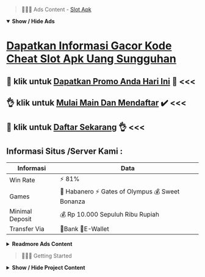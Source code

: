 > :red_circle::red_circle::red_circle: Ads Content - [Slot Apk](https://atom.io/packages/slot-apk)

<details open><summary><b>Show / Hide Ads</b></summary>

# [Dapatkan Informasi Gacor Kode Cheat Slot Apk Uang Sungguhan](https://atom.io/packages/slot-apk)
## :8ball: klik untuk [Dapatkan Promo Anda Hari Ini](https://golinkurl.github.io/) :green_heart: <<< 
## :ok_hand: klik untuk [Mulai Main Dan Mendaftar](https://golinkurl.github.io/register/) :heavy_check_mark: <<< 
## :8ball: klik untuk [Daftar Sekarang](https://golinkurl.github.io/promo/) :ok_hand: <<< 

## Informasi Situs /Server Kami : 

| Informasi  | Data |
| ------------- | ------------- |
| Win Rate  | ⚡ 81% |
| Games  | 🔱 Habanero ⚡ Gates of Olympus 💰 Sweet Bonanza |
| Minimal Deposit  | 💰 Rp 10.000 Sepuluh Ribu Rupiah |
| Transfer Via  | 🏅Bank 🏅E-Wallet |

<details><summary><b>Readmore Ads Content</b></summary>

## Table Of Content
- [Trik Gacor Situs Judi Slot Promo Terbaru](#situs-judi-slot-promo-terbaru)
- [Info Yang Lagi Gacor Agentotoplay](#agentotoplay)
- [Situs Terbaru Info Slot Gacor Hari Ini](#info-slot-gacor-hari-ini)
- [Info Rumus Slot Aztec Gems](#slot-aztec-gems)
- [Winrate Tinggi Permainan Slot Online](#permainan-slot-online)
- [Dapatkan Informasi Gacor Bandar Judi Agentotoplay](#bandar-judi-agentotoplay)
- [Rekomendasi Daftar Daftar Slot](#daftar-slot)
- [Info Gampang Menang Slot Gacor](#slot-gacor)
- [Judi Slot Daftar Slot](#daftar-slot)

## Situs Judi Slot Promo Terbaru
Yang Harus Diperhatikan Saat Daftar Slot Online Bersama Situs Judi Slot Gacor Terbaru 2022 Setelah ketenangan lalu legitimasi (sayangnya tersedia tidak sedikit situs slot online nakal dekat luar sana), para bettor kudu memperhatikan persentasi RTP daftar situs agen slot online unggul beserta terpercaya tersebut. Ini diartikan sebagai persentase keunggulan dari taruhan yang dibayarkan akibat situs slot online terbaru tersebut. Ini sangat penting bila sampeyan berencana permainan judi slot dana asli. Persentase penyetoran yang bertambah tinggi umumnya berarti memperbesar kemungkinan kalian dapat merengkuh kemenangan dekat Situs Judi Slot Online Resmi.
## Agentotoplay
Slot Online Habanero didefinisikan sebagai perusahaan peningkatan kekinian bersama lincah pakai kantor dekat penjuru dunia. Permainan kami dikenali bagaikan slot unggul beserta game slot paling standar menurut teknologi, tapi slot Habanero ialah sebuah game slot terpanas bakal dimainkan di awal tahun 2021. Disamping itu, kita kumpulkan banyak info tentang mainan slot tercakup prosedur memainkan berbagai macam model mainan slot, pertunjukan slot baru, tuntutan pertunjukan slot, strategi bermain slot, bonus gratis, maka teknik permainan slot online.
## Info Slot Gacor Hari Ini
cara Starlight Princess Mudah Maxwin? Starlight Princess ialah pertunjukan slot terkini yang dikeluarkan karena Pragmatic Play di bulan September 2021. Starlight Princess yaitu slot film 6 lilitan sama 20 garis berbayar( payline). Timbul serta RTP bawah 96, 5% tapi mempunyai 2 pengaturan RTP yang bertambah kecil, volatilitas besar, dan kemenangan setinggi-tingginya 5000x taruhan Kamu.2 pengaturan RTP yang bertambah kecil adalah 95, 51%, 94, 50%. dapat jadi bukan terdengar sebagai kesetimpalan besar apabila Kamu bukan terbiasa sama game slot. RTP yaitu kependekan dari Return To Player. Oleh dari itu terdapat kesetimpalan besar kurun waktu 94, 5% dan 96, 5%, yaitu 2% makin besar.

## Slot Aztec Gems
Memilih Game Slot Online Terbaik, Menggunakan Game Slot Online unggul meningkatkan kesempatan Kamu agar menang. Oleh induk itu terdapat mekanisme penting untuk merasai apa prinsip dasar mendapatkan status akun slot online resmi. Oleh sebab itu, status Game Slot Online yang meyakinkan pantas ada untuk Anggota dari semata level.
## Permainan Slot Online
Buat Kamu yang tertawan agar menjajal permainan taruhan judi slot beriringan kami Agentotoplay, anda disarankan agar mempelajari sejumlah hal. Salah tunggal diantaranya didefinisikan sebagai Dimana kamu disarankan agar dapat memahami sejumlah strategi gampang lagi tenggang permainan judi slot yang ya lagi benar. Ada beraneka macam panduan bersama tips penting yang sebaiknya patut diketahui teristimewa bagi para member pemula. Sebagian dekat jauh saudara rupa-rupanya belum memahami pula belum kompeten agak dengan tenggang apa lalu semacam apa prosedur mampu digunakan. Berikut adalah tata cara siasat sepele permainan slot pada situs:
1. Lakukan registrasi akun  https://45.64.128.115/  jadi salah suatu tuntutan agar memperoleh terusan permainan
2. Silakan login ke waktu akun Kamu sama memasukkan username lalu password
3. Pilih provider game judi slot yang sangat suka anda mainkan
4. Pilih pertunjukan slot yang jitu pakai pangkat kemenangan tinggi
5. Pelajari tata cara dasar dari mainan slot online
6. Lakukan deposit dana lebih-lebih dahulu
7. Mulailah bermain 

## Bandar Judi Agentotoplay
Selalu terdapat tema mesin yang diluncurkan, maka jua salah tunggal keutamaan dari mainan SLOT ZEUS GACOR gacor musim ini yang menciptakan siapapun member akan senantiasa betah pula camar memainkannya, karena setiap minggunya akan senantiasa membuat siapapun member akan senantiasa betah pula senang memainkannya, karena setiap minggunya hendak senantiasa tersedia temalu tersia ter sela ter nike ter senantiasa ter nike ter selalu ter nik tersia ter sacur nik tersia ter nik ter senantiasa dangan beragam slot anime kara berbagai rupa slot skandal impresi lantas pada setiap karakter mesin yang disuguhkan. 
## Daftar Slot
Apa itu gate of Olympus? Gates of Olympus (Slot Zeus) ialah salah suatu pertunjukan slot kegemaran dari beberapa pertunjukan slot yang terdapat dekat kalangan permainan-permainan slot. Slot Zeus ini memadai lumayan jadi slot jaminan (barang) buat para Anggota lantas ataupun lama yang banyak diminati bagi para sloter mania.
## Slot Gacor
Bonus Seumur Hidup Atau Referral, Bonus referal ini dapat diperoleh bila Kamu sudah berhasil mengajak beberapa orang untuk berbaur permainan ke situs yang sama. Bonus tersebut amat menjanjikan karena bisa dijadikan bagaikan penghasilan setiap harinya. Semakin tidak sedikit orang yang Saudara ajak, lalu hendak semakin tidak sedikit jua bonus yang dapat Saudara peroleh. Sebenarnya banyak situs yang menyuguhkan bonus berkelakuan referral ataupun seumur hidup yang bisa dinikmati sebab setiap membernya. Bonus ini memang amat berguna biar dapat dimanfaatkan sama sebaik sepertinya sama para pemain. Terutama agar member pemula. Pilihan bonus dekat situs itu dapat dimainkan beserta diterapkan pada tahapan mainan yang menurut langsung biar mampu beroperasi pakai lancar.
## Daftar Slot
Keuntungan yang diperoleh Perbedaan seterusnya yakni dari segi ketengan yang diperoleh pemain. Kamu mampu bermain slot online sama besaran ketangkasan yang bukan sedikit. Hasil dari slot online tersebut kadang kian menjanjikan sebab banyaknya bonus yang ditawarkan berbeda. Judi slot offline cuma mampu mendapatkan hasil demi meraih kemenangan tersebut. Sedangkan slot offline ini dapat dikatakan menjadi mainan yang sulit untuk bisa meraih kemenangan. Sebab itulah dari segi ketangguhan bertambah hebat mainan online dibandingkan pakai slot offline.

</details>

</details>

> :red_circle::red_circle::red_circle: Getting Started

<details><summary><b>Show / Hide Project Content</b></summary>

#  Project Name / Title : 
ATPEngine Project #45
##  Getting Started : 
These instructions will get you a copy of the project up and running on your local machine for development and testing purposes. See deployment for notes on how to deploy the project on a live system.

##  Installation for ATPEngine Project #45 : 
A step by step guide that will tell you how to get the development environment up and running.
<ul><li>How to install #1</li><li>How to install #2</li><li>How to install #3</li><li>How to install #4</li><li>How to install #5</li><li>How to install #6</li></ul>

##  Usage : 
A few examples of useful commands and/or tasks.
<ul><li>Usage #1</li><li>Usage  #2</li><li>Usage  #3</li><li>Usage #4</li><li>Usage  #5</li><li>Usage  #6</li></ul>

##  Ads Links : 
Get To Know about our other ads.


[Jam Gacor Slot Tahun Ini 2022](https://atom.io/packages/jam-gacor-slot)

[Bandar Slot Online Depo Dana](https://atom.io/packages/bandar-slot)

[Slot 5000 Yang Menghasilkan Uang](https://atom.io/packages/slot-5000)

[Slot Gacor Login No 1 Di Dunia](https://atom.io/packages/slot-gacor-login)

[Indo Slot Wallet Lengkap](https://atom.io/packages/indo-slot)

[Demo Slot Gratis Rekomendasi Kami](https://atom.io/packages/demo-slot-gratis)

[Slot Tanpa Potongan Bet 50 Rupiah](https://atom.io/packages/slot-tanpa-potongan)

[Slot Judi Terbaik Mudah Jackpot](https://atom.io/packages/slot-judi-terbaik)

[Slot Sweet Bonanza Terbaru Paling Gacor](https://atom.io/packages/slot-sweet-bonanza)

##  Additional Project That Can Be Usefull : 
Get To Know about our other projects.


[ATPEngine Project #60](https://atom.io/packages/atpengine-project-60)

[ATPEngine Project #55](https://atom.io/packages/atpengine-project-55)

[ATPEngine Project #2](https://atom.io/packages/atpengine-project-2)

[ATPEngine Project #4](https://atom.io/packages/atpengine-project-4)

[ATPEngine Project #12](https://atom.io/packages/atpengine-project-12)

[ATPEngine Project #64](https://atom.io/packages/atpengine-project-64)

[ATPEngine Project #75](https://atom.io/packages/atpengine-project-75)

[ATPEngine Project #100](https://atom.io/packages/atpengine-project-100)

[ATPEngine Project #81](https://atom.io/packages/atpengine-project-81)

[ATPEngine Project #19](https://atom.io/packages/atpengine-project-19)

[ATPEngine Project #63](https://atom.io/packages/atpengine-project-63)

[ATPEngine Project #62](https://atom.io/packages/atpengine-project-62)

[ATPEngine Project #86](https://atom.io/packages/atpengine-project-86)

[ATPEngine Project #32](https://atom.io/packages/atpengine-project-32)

##  Master Project : 
Incase you want to know more about our master project, please visit [ATPEngine Home Project](https://atom.io/packages/atpengine-home-project)

</details>

